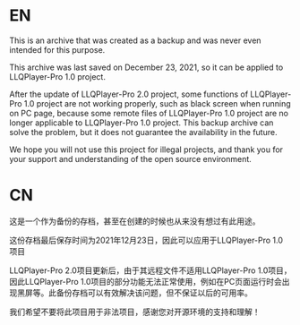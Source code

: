 # EN
This is an archive that was created as a backup and was never even intended for this purpose.

This archive was last saved on December 23, 2021, so it can be applied to LLQPlayer-Pro 1.0 project.

After the update of LLQPlayer-Pro 2.0 project, some functions of LLQPlayer-Pro 1.0 project are not working properly, such as black screen when running on PC page, because some remote files of LLQPlayer-Pro 1.0 project are no longer applicable to LLQPlayer-Pro 1.0 project. This backup archive can solve the problem, but it does not guarantee the availability in the future.

We hope you will not use this project for illegal projects, and thank you for your support and understanding of the open source environment.





# CN
这是一个作为备份的存档，甚至在创建的时候也从来没有想过有此用途。

这份存档最后保存时间为2021年12月23日，因此可以应用于LLQPlayer-Pro 1.0 项目

LLQPlayer-Pro 2.0项目更新后，由于其远程文件不适用LLQPlayer-Pro 1.0项目，因此LLQPlayer-Pro 1.0项目的部分功能无法正常使用，例如在PC页面运行时会出现黑屏等。此备份存档可以有效解决该问题，但不保证以后的可用率。

我们希望不要将此项目用于非法项目，感谢您对开源环境的支持和理解！
